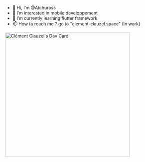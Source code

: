 - 👋 Hi, I’m @Atchuross
- 👀 I’m interested in mobile developpement
- 🌱 I’m currently learning flutter framework
- 📫 How to reach me ? go to "clement-clauzel.space" (In work)

<a href="https://app.daily.dev/Atchuross"><img src="https://api.daily.dev/devcards/121190c9197740e2bcd543ad6a2df0c5.png?r=vyk" width="400" alt="Clément Clauzel's Dev Card"/></a>
